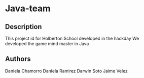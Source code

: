 # Java-team

## Description

This project id for Holberton School developed in the hackday
We developed the game mind master in Java

## Authors

Daniela Chamorro
Daniela Ramirez
Darwin Soto
Jaime Velez
